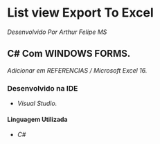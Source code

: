 # List view Export To Excel
*Desenvolvido Por Arthur Felipe MS*

## C# Com WINDOWS FORMS.
*Adicionar em REFERENCIAS / Microsoft Excel 16.*

### Desenvolvido  na IDE
* *Visual Studio.*

#### Linguagem Utilizada 
* *C#*
